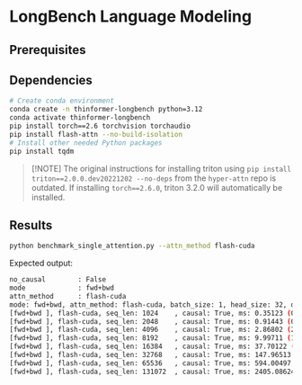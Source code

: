 # LongBench Language Modeling

## Prerequisites

## Dependencies

```bash
# Create conda environment
conda create -n thinformer-longbench python=3.12
conda activate thinformer-longbench
pip install torch==2.6 torchvision torchaudio
pip install flash-attn --no-build-isolation
# Install other needed Python packages
pip install tqdm
```

> \[!NOTE\]
> The original instructions for installing triton using `pip install triton==2.0.0.dev20221202 --no-deps` from the `hyper-attn` repo is outdated. If installing `torch==2.6.0`, triton 3.2.0 will automatically be installed.

## Results

```bash
python benchmark_single_attention.py --attn_method flash-cuda
```

Expected output:
```bash
no_causal        : False
mode             : fwd+bwd
attn_method      : flash-cuda
mode: fwd+bwd, attn_method: flash-cuda, batch_size: 1, head_size: 32, dim: 64
[fwd+bwd ], flash-cuda, seq_len: 1024    , causal: True, ms: 0.35123 (0.35430, 0.35738) | 
[fwd+bwd ], flash-cuda, seq_len: 2048    , causal: True, ms: 0.91443 (0.92211, 0.92877) | 
[fwd+bwd ], flash-cuda, seq_len: 4096    , causal: True, ms: 2.86802 (2.87795, 2.89567) | 
[fwd+bwd ], flash-cuda, seq_len: 8192    , causal: True, ms: 9.99711 (10.02138, 10.03868) | 
[fwd+bwd ], flash-cuda, seq_len: 16384   , causal: True, ms: 37.70122 (37.95558, 38.11942) | 
[fwd+bwd ], flash-cuda, seq_len: 32768   , causal: True, ms: 147.96513 (148.00538, 148.04562) | 
[fwd+bwd ], flash-cuda, seq_len: 65536   , causal: True, ms: 594.00497 (594.00497, 594.00497) | 
[fwd+bwd ], flash-cuda, seq_len: 131072  , causal: True, ms: 2405.08624 (2405.08624, 2405.08624) |
```
